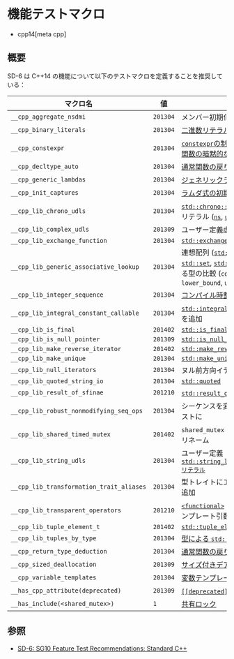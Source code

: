 # 機能テストマクロ
* cpp14[meta cpp]

## 概要

SD-6 は C++14 の機能について以下のテストマクロを定義することを推奨している：

| マクロ名 | 値 | 機能 | ヘッダ |
|----------|----|------|--------|
| `__cpp_aggregate_nsdmi`                  | `201304` | メンバー初期化子と集約 | predefined |
| `__cpp_binary_literals`                  | `201304` | [二進数リテラル](binary_literals.md) | predefined |
| `__cpp_constexpr`                        | `201304` | [`constexpr`の制限緩和/`constexpr` メンバー関数の暗黙的な `const`](relaxing_constraints_on_constexpr.md) | predefined |
| `__cpp_decltype_auto`                    | `201304` | [通常関数の戻り値型推論](return_type_deduction_for_normal_functions.md) | predefined |
| `__cpp_generic_lambdas`                  | `201304` | [ジェネリックラムダ](generic_lambdas.md) | predefined |
| `__cpp_init_captures`                    | `201304` | [ラムダ式の初期化キャプチャ](initialize_capture.md) | predefined |
| `__cpp_lib_chrono_udls` 				   | `201304` | [`std::chrono::duration`](/reference/chrono/duration.md) のユーザー定義リテラル ([`ns`](/reference/chrono/duration/op_ns.md), [`us`](/reference/chrono/duration/op_us.md), [`ms`](/reference/chrono/duration/op_ms.md), [`s`](/reference/chrono/duration/op_s.md), [`min`](/reference/chrono/duration/op_min.md), [`h`](/reference/chrono/duration/op_h.md)) | [`<chrono>`](/reference/chrono.md) |
| `__cpp_lib_complex_udls`                 | `201309` | ユーザー定義虚数リテラル ([`i`](/reference/complex/complex/op_i.md), [`if`](/reference/complex/complex/op_if.md), [`il`](/reference/complex/complex/op_il.md)) | [`<complex>`](/reference/complex.md) |
| `__cpp_lib_exchange_function`            | `201304` | [`std::exchange`](/reference/utility/exchange.md)            | [`<utility>`](/reference/utility.md) |
| `__cpp_lib_generic_associative_lookup`   | `201304` | 連想配列 ([`std::map`](/reference/map/map.md), [`std::multimap`](/reference/map/multimap.md), [`std::set`](/reference/set/set.md), [`std::multiset`](/reference/set/multiset.md)) における異なる型の比較 (`count`, `equal_range`, `find`, `lower_bound`, `upper_bound`) | [`<map>`](/reference/map.md), [`<set>`](/reference/set.md) |
| `__cpp_lib_integer_sequence`             | `201304` | [コンパイル時整数列](/reference/utility/integer_sequence.md) | [`<utility>`](/reference/utility.md) |
| `__cpp_lib_integral_constant_callable`   | `201304` | [`std::integral_constant`](/reference/type_traits/integral_constant.md) に `operator()` を追加 | [`<type_traits>`](/reference/type_traits.md)
| `__cpp_lib_is_final`                     | `201402` | [`std::is_final`](/reference/type_traits/is_final.md)               | [`<type_traits>`](/reference/type_traits.md) |
| `__cpp_lib_is_null_pointer`              | `201309` | [`std::is_null_pointer`](/reference/type_traits/is_null_pointer.md) | [`<type_traits>`](/reference/type_traits.md) |
| `__cpp_lib_make_reverse_iterator`        | `201402` | [`std::make_reverse_iterator`](/reference/iterator/make_reverse_iterator.md) | [`<iterator>`](/reference/iterator.md) |
| `__cpp_lib_make_unique`                  | `201304` | [`std::make_unique`](/reference/memory/make_unique.md) | [`<memory>`](/reference/memory/make_unique.md)
| `__cpp_lib_null_iterators`               | `201304` | ヌル前方向イテレータ | [`<iterator>`](/reference/algorithm.md) |
| `__cpp_lib_quoted_string_io`             | `201304` | [`std::quoted`](/reference/iomanip/quoted.md) | [`<iomanip>`](/reference/iomanip.md)
| `__cpp_lib_result_of_sfinae`             | `201210` | [`std::result_of`](/reference/type_traits/result_of.md) と SFINAE | [`<type_traits>`](/reference/type_traits.md) |
| `__cpp_lib_robust_nonmodifying_seq_ops`  | `201304` | シーケンスを変更しない操作をよりロバストに | [`<algorithm>`](/reference/algorithm.md) |
| `__cpp_lib_shared_timed_mutex`           | `201402` | `shared_mutex` を [`shared_timed_mutex`](/reference/shared_mutex/shared_timed_mutex.md) にリネーム     | [`<shared_mutex>`](/reference/shared_mutex.md) |
| `__cpp_lib_string_udls` 				   | `201304` | ユーザー定義 [`std::string_literals::basic_string::sリテラル`](/reference/string/basic_string/op_s.md) | [`<string>`](/reference/string.md) |
| `__cpp_lib_transformation_trait_aliases` | `201304` | 型トレイトにエイリアステンプレートを追加 | [`<type_traits>`](/reference/type_traits.md) |
| `__cpp_lib_transparent_operators`        | `201210` | [`<functional>`](/reference/functional.md) の二項演算のデフォルトテンプレート引数を `void` に | [`<functional>`](/reference/functional.md) |
| `__cpp_lib_tuple_element_t`              | `201402` | [`std::tuple_element_t`](/reference/tuple/tuple_element.md)  | [`<utility>`](/reference/utility.md) |
| `__cpp_lib_tuples_by_type`               | `201304` | [型による `std::tuple::get`](/reference/tuple/tuple/get.md)  | [`<utility>`](/reference/utility.md) |
| `__cpp_return_type_deduction`            | `201304` | [通常関数の戻り値型推論](return_type_deduction_for_normal_functions.md) | predefined |
| `__cpp_sized_deallocation`               | `201309` | [サイズ付きデアロケーション](sized_deallocation.md) | predefined |
| `__cpp_variable_templates`               | `201304` | [変数テンプレート](variable_templates.md)  | predefined |
| `__has_cpp_attribute(deprecated)`        | `201309` | [`[[deprecated]]`属性](deprecated_attr.md) | predefined |
| `__has_include(<shared_mutex>)`          | `1`      | [共有ロック](/reference/shared_mutex.md)   | predefined |

## 参照
- [SD-6: SG10 Feature Test Recommendations: Standard C++](https://isocpp.org/std/standing-documents/sd-6-sg10-feature-test-recommendations#recs.cpp14)

